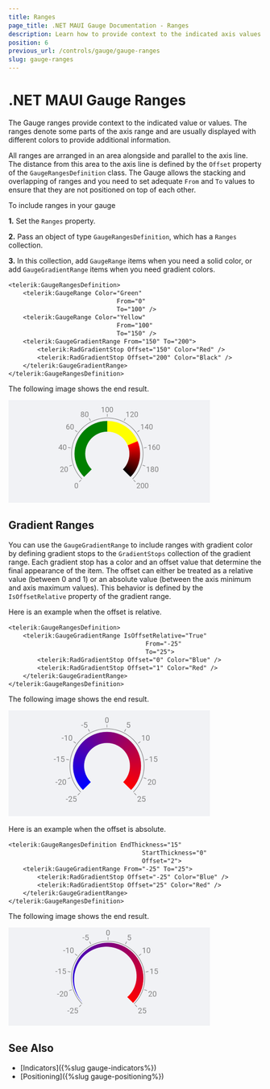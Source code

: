 ```yaml
---
title: Ranges
page_title: .NET MAUI Gauge Documentation - Ranges
description: Learn how to provide context to the indicated axis values of the Telerik Gauge for .NET MAUI by setting solid color or gradient ranges.
position: 6
previous_url: /controls/gauge/gauge-ranges
slug: gauge-ranges
---
```


# .NET MAUI Gauge Ranges

The Gauge ranges provide context to the indicated value or values. The ranges denote some parts of the axis range and are usually displayed with different colors to provide additional information.

All ranges are arranged in an area alongside and parallel to the axis line. The distance from this area to the axis line is defined by the `Offset` property of the `GaugeRangesDefinition` class. The Gauge allows the stacking and overlapping of ranges and you need to set adequate `From` and `To` values to ensure that they are not positioned on top of each other.

To include ranges in your gauge

**1.** Set the `Ranges` property.

**2.** Pass an object of type `GaugeRangesDefinition`, which has a `Ranges` collection.

**3.** In this collection, add `GaugeRange` items when you need a solid color, or add `GaugeGradientRange` items when you need gradient colors.

```XAML
<telerik:GaugeRangesDefinition>
    <telerik:GaugeRange Color="Green"
                              From="0"
                              To="100" />
    <telerik:GaugeRange Color="Yellow"
                              From="100"
                              To="150" />
    <telerik:GaugeGradientRange From="150" To="200">
        <telerik:RadGradientStop Offset="150" Color="Red" />
        <telerik:RadGradientStop Offset="200" Color="Black" />
    </telerik:GaugeGradientRange>
</telerik:GaugeRangesDefinition>
```


The following image shows the end result.

![Gauge Ranges](images/gauge-ranges-overview.png)

## Gradient Ranges

You can use the `GaugeGradientRange` to include ranges with gradient color by defining gradient stops to the `GradientStops` collection of the gradient range. Each gradient stop has a color and an offset value that determine the final appearance of the item. The offset can either be treated as a relative value (between 0 and 1) or an absolute value (between the axis minimum and axis maximum values). This behavior is defined by the `IsOffsetRelative` property of the gradient range.

Here is an example when the offset is relative.

```XAML
<telerik:GaugeRangesDefinition>
    <telerik:GaugeGradientRange IsOffsetRelative="True"
                                      From="-25"
                                      To="25">
        <telerik:RadGradientStop Offset="0" Color="Blue" />
        <telerik:RadGradientStop Offset="1" Color="Red" />
    </telerik:GaugeGradientRange>
</telerik:GaugeRangesDefinition>
```


The following image shows the end result.

![Gauge Relative Offset](images/gauge-ranges-relative.png)

Here is an example when the offset is absolute.

```XAML
<telerik:GaugeRangesDefinition EndThickness="15"
                                     StartThickness="0"
                                     Offset="2">
    <telerik:GaugeGradientRange From="-25" To="25">
        <telerik:RadGradientStop Offset="-25" Color="Blue" />
        <telerik:RadGradientStop Offset="25" Color="Red" />
    </telerik:GaugeGradientRange>
</telerik:GaugeRangesDefinition>
```

The following image shows the end result.

![Gauge Absolute Offset](images/gauge-ranges-absolute.png)

## See Also

- [Indicators]({%slug gauge-indicators%})
- [Positioning]({%slug gauge-positioning%})
